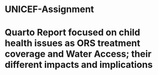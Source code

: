 # UNICEF-Assignment
# Quarto Report focused on child health issues as ORS treatment coverage and Water Access; their different impacts and implications

